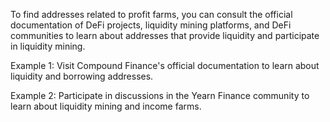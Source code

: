 To find addresses related to profit farms, you can consult the official documentation of DeFi projects, liquidity mining platforms, and DeFi communities to learn about addresses that provide liquidity and participate in liquidity mining.

Example 1: Visit Compound Finance's official documentation to learn about liquidity and borrowing addresses.

Example 2: Participate in discussions in the Yearn Finance community to learn about liquidity mining and income farms.